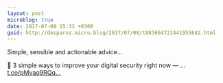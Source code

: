 ```yaml
---
layout: post
microblog: true
date: 2017-07-08 15:31 +0300
guid: http://desparoz.micro.blog/2017/07/08/t883664721441955842.html
---
```

Simple, sensible and actionable advice…  

 🔗 3 simple ways to improve your digital security right now — ... [t.co/pMvaq9RQq...](https://t.co/pMvaq9RQql)
